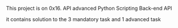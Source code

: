 This project is on 0x16. API advanced
Python
Scripting
Back-end
API

it contains solution to the 3 mandatory task and 1 advanced task


